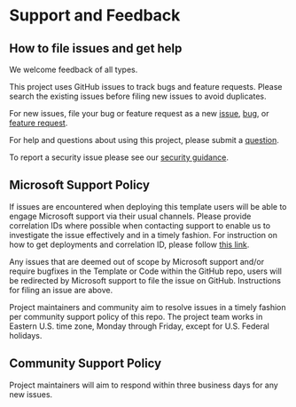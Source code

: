 # Support and Feedback

## How to file issues and get help  

We welcome feedback of all types.

This project uses GitHub issues to track bugs and feature requests. Please search the existing issues before filing new issues to avoid duplicates.

For new issues, file your bug or feature request as a new [issue](https://github.com/Azure/missionlz/issues), [bug](https://github.com/Azure/missionlz/issues), or [feature request](https://github.com/Azure/missionlz/issues).

For help and questions about using this project, please submit a [question](https://github.com/Azure/missionlz/issues).

To report a security issue please see our [security guidance](./SECURITY.md).

## Microsoft Support Policy  

If issues are encountered when deploying this template users will be able to engage Microsoft support via their usual channels. Please provide correlation IDs where possible when contacting support to enable us to investigate the issue effectively and in a timely fashion. For instruction on how to get deployments and correlation ID, please follow [this link](https://docs.microsoft.com/en-us/azure/azure-resource-manager/templates/deployment-history?tabs=azure-portal#get-deployments-and-correlation-id).

Any issues that are deemed out of scope by Microsoft support and/or require bugfixes in the Template or Code within the GitHub repo, users will be redirected by Microsoft support to file the issue on GitHub. Instructions for filing an issue are above.

Project maintainers and community aim to resolve issues in a timely fashion per community support policy of this repo. The project team works in Eastern U.S. time zone, Monday through Friday, except for U.S. Federal holidays.

## Community Support Policy
Project maintainers will aim to respond within three business days for any new issues.
